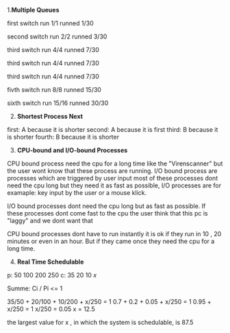 1.**Multiple Queues**

first switch
run 1/1
runned 1/30

second switch
run 2/2
runned 3/30

third switch
run 4/4
runned 7/30

third switch
run 4/4
runned 7/30

third switch
run 4/4
runned 7/30

fivth switch
run 8/8
runned 15/30

sixth switch
run 15/16
runned 30/30

2. **Shortest Process Next**

first: A because it is shorter
second: A because it is first
third: B because it is shorter
fourth: B because it is shorter

3. **CPU-bound and I/O-bound Processes**

CPU bound process need the cpu for a long time like the "Virenscanner" but the user wont know that these process are running.
I/O bound process are processes which are triggered by user input most of these processes dont need the cpu long but they need it as fast as possible, I/O processes are for examaple: key input by the user or a mouse klick.

I/O bound processes dont need the cpu long but as fast as possible. If these processes dont come fast to the cpu the user think that this pc is "laggy" and we dont want that

CPU bound processes dont have to run instantly it is ok if they run in 10 , 20 minutes or even in an hour. But if they came once they need the cpu for a long time.

4. **Real Time Schedulable**

p: 50 100 200 250
c: 35 20  10  $x$

Summe: Ci / Pi <= 1

35/50 + 20/100 + 10/200 + x/250 = 1
0.7 + 0.2 + 0.05 + x/250 = 1
0.95 + x/250 = 1
x/250 = 0.05
x = 12.5

the largest value for x , in which the system is schedulable, is 87.5

